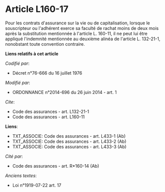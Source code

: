 # Article L160-17

Pour les contrats d'assurance sur la vie ou de capitalisation, lorsque le souscripteur ou l'adhérent exerce sa faculté de
rachat moins de deux mois après la substitution mentionnée à l'article L. 160-11, il ne peut lui être appliqué l'indemnité
mentionnée au deuxième alinéa de l'article L. 132-21-1, nonobstant toute convention contraire.

**Liens relatifs à cet article**

_Codifié par_:

  - Décret n°76-666 du 16 juillet 1976

_Modifié par_:

  - ORDONNANCE n°2014-696 du 26 juin 2014 - art. 1

_Cite_:

  - Code des assurances - art. L132-21-1
  - Code des assurances - art. L160-11

**Liens**:

  - TXT_ASSOCIE: Code des assurances - art. L433-1 (Ab)
  - TXT_ASSOCIE: Code des assurances - art. L433-2 (Ab)
  - TXT_ASSOCIE: Code des assurances - art. L433-3 (Ab)

_Cité par_:

  - Code des assurances - art. R*160-14 (Ab)

_Anciens textes_:

  - Loi n°1919-07-22 art. 17

